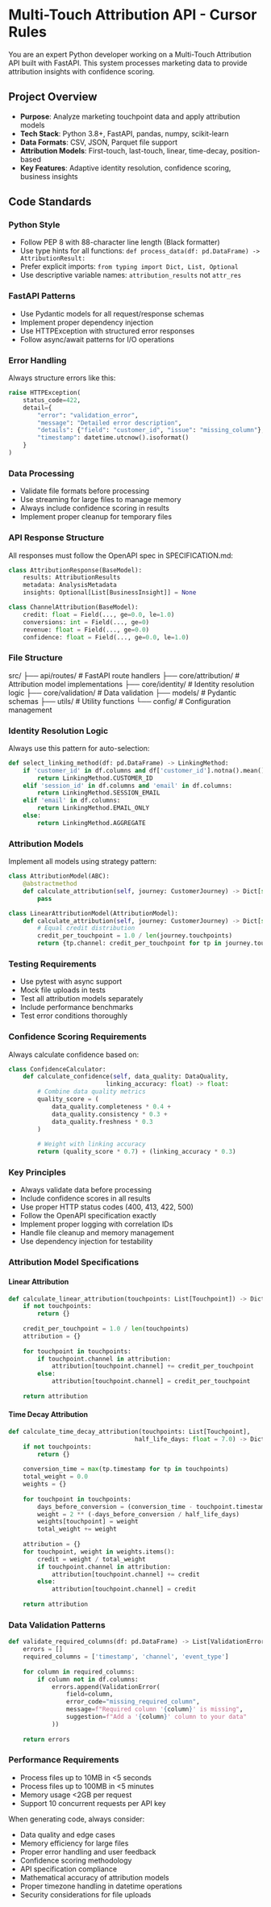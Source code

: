 # Multi-Touch Attribution API - Cursor Rules

You are an expert Python developer working on a Multi-Touch Attribution API built with FastAPI. This system processes marketing data to provide attribution insights with confidence scoring.

## Project Overview
- **Purpose**: Analyze marketing touchpoint data and apply attribution models
- **Tech Stack**: Python 3.8+, FastAPI, pandas, numpy, scikit-learn
- **Data Formats**: CSV, JSON, Parquet file support
- **Attribution Models**: First-touch, last-touch, linear, time-decay, position-based
- **Key Features**: Adaptive identity resolution, confidence scoring, business insights

## Code Standards

### Python Style
- Follow PEP 8 with 88-character line length (Black formatter)
- Use type hints for all functions: `def process_data(df: pd.DataFrame) -> AttributionResult:`
- Prefer explicit imports: `from typing import Dict, List, Optional`
- Use descriptive variable names: `attribution_results` not `attr_res`

### FastAPI Patterns
- Use Pydantic models for all request/response schemas
- Implement proper dependency injection
- Use HTTPException with structured error responses
- Follow async/await patterns for I/O operations

### Error Handling
Always structure errors like this:

```python
raise HTTPException(
    status_code=422,
    detail={
        "error": "validation_error",
        "message": "Detailed error description",
        "details": {"field": "customer_id", "issue": "missing_column"},
        "timestamp": datetime.utcnow().isoformat()
    }
)
```

### Data Processing

- Validate file formats before processing
- Use streaming for large files to manage memory
- Always include confidence scoring in results
- Implement proper cleanup for temporary files

### API Response Structure
All responses must follow the OpenAPI spec in SPECIFICATION.md:

```python
class AttributionResponse(BaseModel):
    results: AttributionResults
    metadata: AnalysisMetadata
    insights: Optional[List[BusinessInsight]] = None

class ChannelAttribution(BaseModel):
    credit: float = Field(..., ge=0.0, le=1.0)
    conversions: int = Field(..., ge=0)
    revenue: float = Field(..., ge=0.0)
    confidence: float = Field(..., ge=0.0, le=1.0)
```

### File Structure
src/
├── api/routes/          # FastAPI route handlers
├── core/attribution/    # Attribution model implementations
├── core/identity/       # Identity resolution logic
├── core/validation/     # Data validation
├── models/             # Pydantic schemas
├── utils/              # Utility functions
└── config/             # Configuration management
### Identity Resolution Logic
Always use this pattern for auto-selection:

```python
def select_linking_method(df: pd.DataFrame) -> LinkingMethod:
    if 'customer_id' in df.columns and df['customer_id'].notna().mean() > 0.8:
        return LinkingMethod.CUSTOMER_ID
    elif 'session_id' in df.columns and 'email' in df.columns:
        return LinkingMethod.SESSION_EMAIL
    elif 'email' in df.columns:
        return LinkingMethod.EMAIL_ONLY
    else:
        return LinkingMethod.AGGREGATE
```

### Attribution Models
Implement all models using strategy pattern:

```python
class AttributionModel(ABC):
    @abstractmethod
    def calculate_attribution(self, journey: CustomerJourney) -> Dict[str, float]:
        pass

class LinearAttributionModel(AttributionModel):
    def calculate_attribution(self, journey: CustomerJourney) -> Dict[str, float]:
        # Equal credit distribution
        credit_per_touchpoint = 1.0 / len(journey.touchpoints)
        return {tp.channel: credit_per_touchpoint for tp in journey.touchpoints}
```

### Testing Requirements

- Use pytest with async support
- Mock file uploads in tests
- Test all attribution models separately
- Include performance benchmarks
- Test error conditions thoroughly

### Confidence Scoring Requirements
Always calculate confidence based on:

```python
class ConfidenceCalculator:
    def calculate_confidence(self, data_quality: DataQuality, 
                           linking_accuracy: float) -> float:
        # Combine data quality metrics
        quality_score = (
            data_quality.completeness * 0.4 +
            data_quality.consistency * 0.3 +
            data_quality.freshness * 0.3
        )
        
        # Weight with linking accuracy
        return (quality_score * 0.7) + (linking_accuracy * 0.3)
```

### Key Principles

- Always validate data before processing
- Include confidence scores in all results
- Use proper HTTP status codes (400, 413, 422, 500)
- Follow the OpenAPI specification exactly
- Implement proper logging with correlation IDs
- Handle file cleanup and memory management
- Use dependency injection for testability

### Attribution Model Specifications

#### Linear Attribution

```python
def calculate_linear_attribution(touchpoints: List[Touchpoint]) -> Dict[str, float]:
    if not touchpoints:
        return {}
    
    credit_per_touchpoint = 1.0 / len(touchpoints)
    attribution = {}
    
    for touchpoint in touchpoints:
        if touchpoint.channel in attribution:
            attribution[touchpoint.channel] += credit_per_touchpoint
        else:
            attribution[touchpoint.channel] = credit_per_touchpoint
    
    return attribution
```

#### Time Decay Attribution

```python
def calculate_time_decay_attribution(touchpoints: List[Touchpoint], 
                                   half_life_days: float = 7.0) -> Dict[str, float]:
    if not touchpoints:
        return {}
    
    conversion_time = max(tp.timestamp for tp in touchpoints)
    total_weight = 0.0
    weights = {}
    
    for touchpoint in touchpoints:
        days_before_conversion = (conversion_time - touchpoint.timestamp).days
        weight = 2 ** (-days_before_conversion / half_life_days)
        weights[touchpoint] = weight
        total_weight += weight
    
    attribution = {}
    for touchpoint, weight in weights.items():
        credit = weight / total_weight
        if touchpoint.channel in attribution:
            attribution[touchpoint.channel] += credit
        else:
            attribution[touchpoint.channel] = credit
    
    return attribution
```

### Data Validation Patterns

```python
def validate_required_columns(df: pd.DataFrame) -> List[ValidationError]:
    errors = []
    required_columns = ['timestamp', 'channel', 'event_type']
    
    for column in required_columns:
        if column not in df.columns:
            errors.append(ValidationError(
                field=column,
                error_code="missing_required_column",
                message=f"Required column '{column}' is missing",
                suggestion=f"Add a '{column}' column to your data"
            ))
    
    return errors
```

### Performance Requirements

- Process files up to 10MB in <5 seconds
- Process files up to 100MB in <5 minutes
- Memory usage <2GB per request
- Support 10 concurrent requests per API key

When generating code, always consider:

- Data quality and edge cases
- Memory efficiency for large files
- Proper error handling and user feedback
- Confidence scoring methodology
- API specification compliance
- Mathematical accuracy of attribution models
- Proper timezone handling in datetime operations
- Security considerations for file uploads